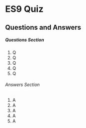 # ES9 Quiz

## Questions and Answers

##### Questions Section

1. Q
2. Q
3. Q
4. Q
5. Q

###### Answers Section

1. A
2. A
3. A
4. A
5. A
